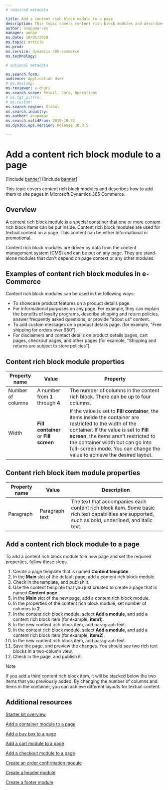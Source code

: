 ```yaml
---
# required metadata

title: Add a content rich block module to a page
description: This topic covers content rich block modules and describes how to add them to site pages in Microsoft Dynamics 365 Commerce.
author: anupamar-ms
manager: annbe
ms.date: 10/01/2019
ms.topic: article
ms.prod: 
ms.service: dynamics-365-commerce
ms.technology: 

# optional metadata

ms.search.form:  
audience: Application User
# ms.devlang: 
ms.reviewer: v-chgri
ms.search.scope: Retail, Core, Operations
# ms.tgt_pltfrm: 
# ms.custom: 
ms.search.region: Global
ms.search.industry: 
ms.author: anupamar
ms.search.validFrom: 2019-10-31
ms.dyn365.ops.version: Release 10.0.5

---
```

# Add a content rich block module to a page

[!include [banner](includes/preview-banner.md)]
[!include [banner](includes/banner.md)]

This topic covers content rich block modules and describes how to add them to site pages in Microsoft Dynamics 365 Commerce.

## Overview

A content rich block module is a special container that one or more content rich block items can be put inside. Content rich block modules are used for textual content on a page. This content can be either informational or promotional.

Content rich block modules are driven by data from the content management system (CMS) and can be put on any page. They are stand-alone modules that don't depend on page context or any other modules.

## Examples of content rich block modules in e-Commerce

Content rich block modules can be used in the following ways:

* To showcase product features on a product details page.
* For informational purposes on any page. For example, they can explain the benefits of loyalty programs, describe shipping and return policies, answer frequently asked questions, or provide "about us" content.
* To add custom messages on a product details page. (for example, "Free shipping for orders over $50").
* For disclaimers and contact details on product details pages, cart pages, checkout pages, and other pages (for example, "Shipping and returns are subject to store policies").

## Content rich block module properties

| Property name     | Value                                 | Property |
|-------------------|---------------------------------------|----------|
| Number of columns | A number from **1** through **4**     | The number of columns in the content rich block. There can be up to four columns. |
| Width             | **Fill container** or **Fill screen** | If the value is set to **Fill container**, the items inside the container are restricted to the width of the container. If the value is set to **Fill screen**, the items aren't restricted to the container width but can go into full-screen mode. You can change the value to achieve the desired layout. |

## Content rich block item module properties

| Property name | Value          | Description |
|---------------|----------------|-------------|
| Paragraph     | Paragraph text | The text that accompanies each content rich block item. Some basic rich text capabilities are supported, such as bold, underlined, and italic text. |

## Add a content rich block module to a page

To add a content rich block module to a new page and set the required properties, follow these steps.

1. Create a page template that is named **Content template**.
1. In the **Main** slot of the default page, add a content rich block module.
1. Check in the template, and publish it.
1. Use the content template that you just created to create a page that is named **Content page**.
1. In the **Main** slot of the new page, add a content rich block module.
1. In the properties of the content rich block module, set number of columns to **2**.
1. In the content rich block module, select **Add a module**, and add a content rich block item (for example, **item1**).
1. In the new content rich block item, add paragraph text.
1. In the content rich block module, select **Add a module**, and add a content rich block item (for example, **item2**).
1. In the new content rich block item, add paragraph text.
1. Save the page, and preview the changes. You should see two rich text blocks in a two-column view.
1. Check in the page, and publish it.

> [!NOTE]
> If you add a third content rich block item, it will be stacked below the two items that you previously added. By changing the number of columns and items in the container, you can achieve different layouts for textual content.

## Additional resources

[Starter kit overview](starter-kit-overview.md)

[Add a container module to a page](add-container-module.md)

[Add a buy box to a page](add-buy-box.md)

[Add a cart module to a page](add-cart-module.md)

[Add a checkout module to a page](add-checkout-module.md)

[Create an order confirmation module](order-confirmation-module.md)

[Create a header module](author-header-module.md)

[Create a footer module](author-footer-module.md)
